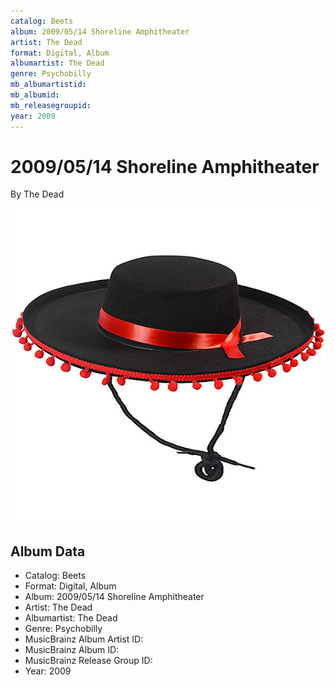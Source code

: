 ```yaml
---
catalog: Beets
album: 2009/05/14 Shoreline Amphitheater
artist: The Dead
format: Digital, Album
albumartist: The Dead
genre: Psychobilly
mb_albumartistid: 
mb_albumid: 
mb_releasegroupid: 
year: 2009
---
```


# 2009/05/14 Shoreline Amphitheater

By The Dead

![](../../assets/beetscovers/The_Dead-2009-05-14_Shoreline_Amphitheater.jpg)

## Album Data

- Catalog: Beets
- Format: Digital, Album
- Album: 2009/05/14 Shoreline Amphitheater
- Artist: The Dead
- Albumartist: The Dead
- Genre: Psychobilly
- MusicBrainz Album Artist ID: 
- MusicBrainz Album ID: 
- MusicBrainz Release Group ID: 
- Year: 2009

